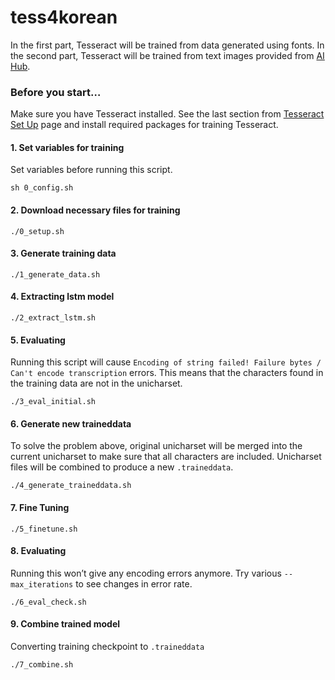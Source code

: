
# tess4korean

In the first part, Tesseract will be trained from data generated using
fonts. In the second part, Tesseract will be trained from text images
provided from [AI Hub](http://www.aihub.or.kr/).

### Before you start…

Make sure you have Tesseract installed. See the last section from
[Tesseract Set
Up](https://whoareyouwhoami.github.io/docs/tesseract/train_tesseract.html)
page and install required packages for training Tesseract.

#### 1\. Set variables for training

Set variables before running this script.

    sh 0_config.sh

#### 2\. Download necessary files for training

    ./0_setup.sh

#### 3\. Generate training data

    ./1_generate_data.sh

#### 4\. Extracting lstm model

    ./2_extract_lstm.sh

#### 5\. Evaluating

Running this script will cause `Encoding of string failed! Failure bytes
/ Can't encode transcription` errors. This means that the characters
found in the training data are not in the unicharset.

    ./3_eval_initial.sh

#### 6\. Generate new traineddata

To solve the problem above, original unicharset will be merged into the
current unicharset to make sure that all characters are included.
Unicharset files will be combined to produce a new `.traineddata`.

    ./4_generate_traineddata.sh

#### 7\. Fine Tuning

    ./5_finetune.sh

#### 8\. Evaluating

Running this won’t give any encoding errors anymore. Try various
`--max_iterations` to see changes in error rate.

    ./6_eval_check.sh

#### 9\. Combine trained model

Converting training checkpoint to `.traineddata`

    ./7_combine.sh
